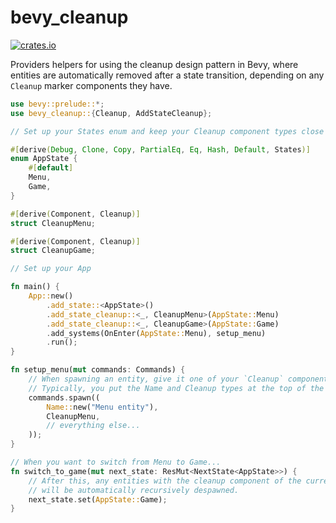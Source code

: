 # bevy_cleanup

[![crates.io](https://img.shields.io/crates/v/bevy_cleanup.svg)](https://crates.io/crates/bevy_cleanup)

Providers helpers for using the cleanup design pattern in Bevy, where entities are automatically
removed after a state transition, depending on any `Cleanup` marker components they have.

```rs
use bevy::prelude::*;
use bevy_cleanup::{Cleanup, AddStateCleanup};

// Set up your States enum and keep your Cleanup component types close by

#[derive(Debug, Clone, Copy, PartialEq, Eq, Hash, Default, States)]
enum AppState {
    #[default]
    Menu,
    Game,
}

#[derive(Component, Cleanup)]
struct CleanupMenu;

#[derive(Component, Cleanup)]
struct CleanupGame;

// Set up your App

fn main() {
    App::new()
        .add_state::<AppState>()
        .add_state_cleanup::<_, CleanupMenu>(AppState::Menu)
        .add_state_cleanup::<_, CleanupGame>(AppState::Game)
        .add_systems(OnEnter(AppState::Menu), setup_menu)
        .run();
}

fn setup_menu(mut commands: Commands) {
    // When spawning an entity, give it one of your `Cleanup` component types
    // Typically, you put the Name and Cleanup types at the top of the component tuple
    commands.spawn((
        Name::new("Menu entity"),
        CleanupMenu,
        // everything else...
    ));
}

// When you want to switch from Menu to Game...
fn switch_to_game(mut next_state: ResMut<NextState<AppState>>) {
    // After this, any entities with the cleanup component of the current state (CleanupMenu)
    // will be automatically recursively despawned.
    next_state.set(AppState::Game);
}
```
